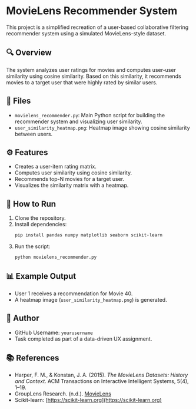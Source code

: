 
# MovieLens Recommender System

This project is a simplified recreation of a user-based collaborative filtering recommender system using a simulated MovieLens-style dataset.

## 🔍 Overview

The system analyzes user ratings for movies and computes user-user similarity using cosine similarity. Based on this similarity, it recommends movies to a target user that were highly rated by similar users.

## 📁 Files

- `movielens_recommender.py`: Main Python script for building the recommender system and visualizing user similarity.
- `user_similarity_heatmap.png`: Heatmap image showing cosine similarity between users.

## ⚙️ Features

- Creates a user-item rating matrix.
- Computes user similarity using cosine similarity.
- Recommends top-N movies for a target user.
- Visualizes the similarity matrix with a heatmap.

## 🚀 How to Run

1. Clone the repository.
2. Install dependencies:
    ```bash
    pip install pandas numpy matplotlib seaborn scikit-learn
    ```
3. Run the script:
    ```bash
    python movielens_recommender.py
    ```

## 📊 Example Output

- User 1 receives a recommendation for Movie 40.
- A heatmap image (`user_similarity_heatmap.png`) is generated.

## 👤 Author

- GitHub Username: `yourusername`
- Task completed as part of a data-driven UX assignment.

## 📚 References

- Harper, F. M., & Konstan, J. A. (2015). *The MovieLens Datasets: History and Context*. ACM Transactions on Interactive Intelligent Systems, 5(4), 1–19.
- GroupLens Research. (n.d.). [MovieLens](https://movielens.org/)
- Scikit-learn: [https://scikit-learn.org](https://scikit-learn.org)
